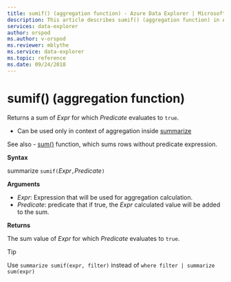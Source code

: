 ```yaml
---
title: sumif() (aggregation function) - Azure Data Explorer | Microsoft Docs
description: This article describes sumif() (aggregation function) in Azure Data Explorer.
services: data-explorer
author: orspod
ms.author: v-orspod
ms.reviewer: mblythe
ms.service: data-explorer
ms.topic: reference
ms.date: 09/24/2018
---
```

# sumif() (aggregation function)

Returns a sum of *Expr* for which *Predicate* evaluates to `true`.

* Can be used only in context of aggregation inside [summarize](summarizeoperator.md)

See also - [sum()](sum-aggfunction.md) function, which sums rows without predicate expression.

**Syntax**

summarize `sumif(`*Expr*`,`*Predicate*`)`

**Arguments**

* *Expr*: Expression that will be used for aggregation calculation. 
* *Predicate*: predicate that if true, the *Expr* calculated value will be added to the sum. 

**Returns**

The sum value of *Expr* for which *Predicate* evaluates to `true`.

> [!TIP]
> Use `summarize sumif(expr, filter)` instead of `where filter | summarize sum(expr)`